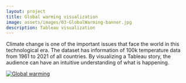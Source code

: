 ```yaml
---
layout: project
title: Global warming visualization
image: assets/images/03-GlobalWarming-banner.jpg
description: Tableau visualization
---
```


Climate change is one of the important issues that face the world in this technological era. The dataset has information of 100k temperature data from 1961 to 2021 of all countries. By visualizing a Tableau story, the audience can have an intuitive understanding of what is happening. 
  
<div class='tableauPlaceholder' id='viz1665979862195' style='position: relative'><noscript><a href='#'><img alt='Global warming ' src='https:&#47;&#47;public.tableau.com&#47;static&#47;images&#47;Gl&#47;Globalwarming_16659766494690&#47;Globalwarming&#47;1_rss.png' style='border: none' /></a></noscript><object class='tableauViz' width='
100%
' style='display:none;'><param name='host_url' value='https%3A%2F%2Fpublic.tableau.com%2F' /> <param name='embed_code_version' value='3' /> <param name='site_root' value='' /><param name='name' value='Globalwarming_16659766494690&#47;Globalwarming' /><param name='tabs' value='no' /><param name='toolbar' value='yes' /><param name='static_image' value='https:&#47;&#47;public.tableau.com&#47;static&#47;images&#47;Gl&#47;Globalwarming_16659766494690&#47;Globalwarming&#47;1.png' /> <param name='animate_transition' value='yes' /><param name='display_static_image' value='yes' /><param name='display_spinner' value='yes' /><param name='display_overlay' value='yes' /><param name='display_count' value='yes' /><param name='language' value='en-US' /><param name='filter' value='publish=yes' /></object></div>                <script type='text/javascript'>                    var divElement = document.getElementById('viz1665979862195');                    var vizElement = divElement.getElementsByTagName('object')[0];                    vizElement.style.width='1400px';vizElement.style.height='927px';                    var scriptElement = document.createElement('script');                    scriptElement.src = 'https://public.tableau.com/javascripts/api/viz_v1.js';                    vizElement.parentNode.insertBefore(scriptElement, vizElement);                </script>
